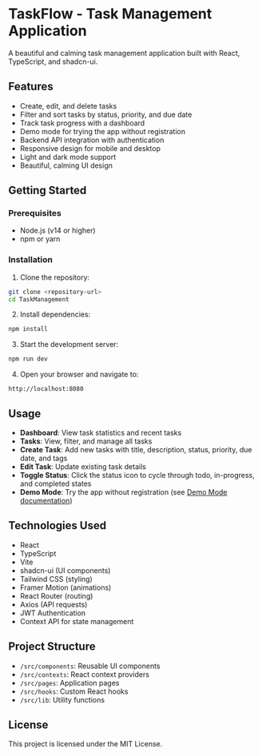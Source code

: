 # TaskFlow - Task Management Application

A beautiful and calming task management application built with React, TypeScript, and shadcn-ui.

## Features

- Create, edit, and delete tasks
- Filter and sort tasks by status, priority, and due date
- Track task progress with a dashboard
- Demo mode for trying the app without registration
- Backend API integration with authentication
- Responsive design for mobile and desktop
- Light and dark mode support
- Beautiful, calming UI design

## Getting Started

### Prerequisites

- Node.js (v14 or higher)
- npm or yarn

### Installation

1. Clone the repository:
```sh
git clone <repository-url>
cd TaskManagement
```

2. Install dependencies:
```sh
npm install
```

3. Start the development server:
```sh
npm run dev
```

4. Open your browser and navigate to:
```
http://localhost:8080
```

## Usage

- **Dashboard**: View task statistics and recent tasks
- **Tasks**: View, filter, and manage all tasks
- **Create Task**: Add new tasks with title, description, status, priority, due date, and tags
- **Edit Task**: Update existing task details
- **Toggle Status**: Click the status icon to cycle through todo, in-progress, and completed states
- **Demo Mode**: Try the app without registration (see [Demo Mode documentation](./docs/DEMO_MODE.md))

## Technologies Used

- React
- TypeScript
- Vite
- shadcn-ui (UI components)
- Tailwind CSS (styling)
- Framer Motion (animations)
- React Router (routing)
- Axios (API requests)
- JWT Authentication
- Context API for state management

## Project Structure

- `/src/components`: Reusable UI components
- `/src/contexts`: React context providers
- `/src/pages`: Application pages
- `/src/hooks`: Custom React hooks
- `/src/lib`: Utility functions

## License

This project is licensed under the MIT License.
